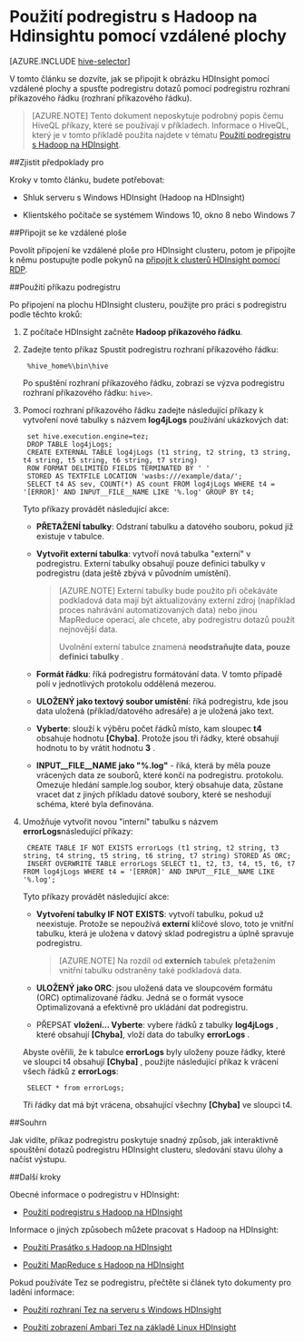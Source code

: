<properties
   pageTitle="Použití podregistru Hadoop a Vzdálená plocha v HDInsight | Microsoft Azure"
   description="Zjistěte, jak se připojit k obrázku Hadoop v HDInsight pomocí vzdálené plochy a spusťte podregistru dotazů pomocí rozhraní podregistru příkazového řádku."
   services="hdinsight"
   documentationCenter=""
   authors="Blackmist"
   manager="jhubbard"
   editor="cgronlun"
    tags="azure-portal"/>

<tags
   ms.service="hdinsight"
   ms.devlang="na"
   ms.topic="article"
   ms.tgt_pltfrm="na"
   ms.workload="big-data"
   ms.date="09/06/2016"
   ms.author="larryfr"/>

# <a name="use-hive-with-hadoop-on-hdinsight-with-remote-desktop"></a>Použití podregistru s Hadoop na Hdinsightu pomocí vzdálené plochy

[AZURE.INCLUDE [hive-selector](../../includes/hdinsight-selector-use-hive.md)]

V tomto článku se dozvíte, jak se připojit k obrázku HDInsight pomocí vzdálené plochy a spusťte podregistru dotazů pomocí podregistru rozhraní příkazového řádku (rozhraní příkazového řádku).

> [AZURE.NOTE] Tento dokument neposkytuje podrobný popis čemu HiveQL příkazy, které se používají v příkladech. Informace o HiveQL, který je v tomto příkladě použita najdete v tématu [Použití podregistru s Hadoop na HDInsight](hdinsight-use-hive.md).

##<a id="prereq"></a>Zjistit předpoklady pro

Kroky v tomto článku, budete potřebovat:

* Shluk serveru s Windows HDInsight (Hadoop na HDInsight)

* Klientského počítače se systémem Windows 10, okno 8 nebo Windows 7

##<a id="connect"></a>Připojit se ke vzdálené ploše

Povolit připojení ke vzdálené ploše pro HDInsight clusteru, potom je připojíte k němu postupujte podle pokynů na [připojit k clusterů HDInsight pomocí RDP](hdinsight-administer-use-management-portal.md#rdp).

##<a id="hive"></a>Použití příkazu podregistru

Po připojení na plochu HDInsight clusteru, použijte pro práci s podregistru podle těchto kroků:

1. Z počítače HDInsight začněte **Hadoop příkazového řádku**.

2. Zadejte tento příkaz Spustit podregistru rozhraní příkazového řádku:

        %hive_home%\bin\hive

    Po spuštění rozhraní příkazového řádku, zobrazí se výzva podregistru rozhraní příkazového řádku: `hive>`.

3. Pomocí rozhraní příkazového řádku zadejte následující příkazy k vytvoření nové tabulky s názvem **log4jLogs** používání ukázkových dat:

        set hive.execution.engine=tez;
        DROP TABLE log4jLogs;
        CREATE EXTERNAL TABLE log4jLogs (t1 string, t2 string, t3 string, t4 string, t5 string, t6 string, t7 string)
        ROW FORMAT DELIMITED FIELDS TERMINATED BY ' '
        STORED AS TEXTFILE LOCATION 'wasbs:///example/data/';
        SELECT t4 AS sev, COUNT(*) AS count FROM log4jLogs WHERE t4 = '[ERROR]' AND INPUT__FILE__NAME LIKE '%.log' GROUP BY t4;

    Tyto příkazy provádět následující akce:

    * **PŘETAŽENÍ tabulky**: Odstraní tabulku a datového souboru, pokud již existuje v tabulce.

    * **Vytvořit externí tabulka**: vytvoří nová tabulka "externí" v podregistru. Externí tabulky obsahují pouze definici tabulky v podregistru (data ještě zbývá v původním umístění).

        > [AZURE.NOTE] Externí tabulky bude použito při očekáváte podkladová data mají být aktualizovány externí zdroj (například proces nahrávání automatizovaných data) nebo jinou MapReduce operací, ale chcete, aby podregistru dotazů použít nejnovější data.
        >
        > Uvolnění externí tabulce znamená **neodstraňujte data, pouze definici tabulky** .

    * **Formát řádku**: říká podregistru formátování data. V tomto případě polí v jednotlivých protokolu oddělená mezerou.

    * **ULOŽENÝ jako textový soubor umístění**: říká podregistru, kde jsou data uložená (příklad/datového adresáře) a je uložená jako text.

    * **Vyberte**: slouží k výběru počet řádků místo, kam sloupec **t4** obsahuje hodnotu **[Chyba]**. Protože jsou tři řádky, které obsahují hodnotu to by vrátit hodnotu **3** .

    * **INPUT__FILE__NAME jako "%.log"** - říká, která by měla pouze vrácených data ze souborů, které končí na podregistru. protokolu. Omezuje hledání sample.log soubor, který obsahuje data, zůstane vracet dat z jiných příkladu datové soubory, které se neshodují schéma, které byla definována.


4. Umožňuje vytvořit novou "interní" tabulku s názvem **errorLogs**následující příkazy:

        CREATE TABLE IF NOT EXISTS errorLogs (t1 string, t2 string, t3 string, t4 string, t5 string, t6 string, t7 string) STORED AS ORC;
        INSERT OVERWRITE TABLE errorLogs SELECT t1, t2, t3, t4, t5, t6, t7 FROM log4jLogs WHERE t4 = '[ERROR]' AND INPUT__FILE__NAME LIKE '%.log';

    Tyto příkazy provádět následující akce:

    * **Vytvoření tabulky IF NOT EXISTS**: vytvoří tabulku, pokud už neexistuje. Protože se nepoužívá **externí** klíčové slovo, toto je vnitřní tabulku, která je uložena v datový sklad podregistru a úplně spravuje podregistru.

        > [AZURE.NOTE] Na rozdíl od **externích** tabulek přetažením vnitřní tabulku odstraněny také podkladová data.

    * **ULOŽENÝ jako ORC**: jsou uložená data ve sloupcovém formátu (ORC) optimalizované řádku. Jedná se o formát vysoce Optimalizovaná a efektivně pro ukládání dat podregistru.

    * PŘEPSAT **vložení... Vyberte**: vybere řádků z tabulky **log4jLogs** , které obsahují **[Chyba]**, vloží data do tabulky **errorLogs** .

    Abyste ověřili, že k tabulce **errorLogs** byly uloženy pouze řádky, které ve sloupci t4 obsahují **[Chyba]** , použijte následující příkaz k vrácení všech řádků z **errorLogs**:

        SELECT * from errorLogs;

    Tři řádky dat má být vrácena, obsahující všechny **[Chyba]** ve sloupci t4.

##<a id="summary"></a>Souhrn

Jak vidíte, příkaz podregistru poskytuje snadný způsob, jak interaktivně spouštění dotazů podregistru HDInsight clusteru, sledování stavu úlohy a načíst výstupu.

##<a id="nextsteps"></a>Další kroky

Obecné informace o podregistru v HDInsight:

* [Použití podregistru s Hadoop na HDInsight](hdinsight-use-hive.md)

Informace o jiných způsobech můžete pracovat s Hadoop na HDInsight:

* [Použití Prasátko s Hadoop na HDInsight](hdinsight-use-pig.md)

* [Použití MapReduce s Hadoop na HDInsight](hdinsight-use-mapreduce.md)

Pokud používáte Tez se podregistru, přečtěte si článek tyto dokumenty pro ladění informace:

* [Použití rozhraní Tez na serveru s Windows HDInsight](hdinsight-debug-tez-ui.md)

* [Použití zobrazení Ambari Tez na základě Linux HDInsight](hdinsight-debug-ambari-tez-view.md)

[1]: ../HDInsight/hdinsight-hadoop-visual-studio-tools-get-started.md

[hdinsight-sdk-documentation]: http://msdnstage.redmond.corp.microsoft.com/library/dn479185.aspx

[azure-purchase-options]: http://azure.microsoft.com/pricing/purchase-options/
[azure-member-offers]: http://azure.microsoft.com/pricing/member-offers/
[azure-free-trial]: http://azure.microsoft.com/pricing/free-trial/

[apache-tez]: http://tez.apache.org
[apache-hive]: http://hive.apache.org/
[apache-log4j]: http://en.wikipedia.org/wiki/Log4j
[hive-on-tez-wiki]: https://cwiki.apache.org/confluence/display/Hive/Hive+on+Tez
[import-to-excel]: http://azure.microsoft.com/documentation/articles/hdinsight-connect-excel-power-query/


[hdinsight-use-oozie]: hdinsight-use-oozie.md
[hdinsight-analyze-flight-data]: hdinsight-analyze-flight-delay-data.md





[hdinsight-provision]: hdinsight-provision-clusters.md
[hdinsight-submit-jobs]: hdinsight-submit-hadoop-jobs-programmatically.md
[hdinsight-upload-data]: hdinsight-upload-data.md


[Powershell-install-configure]: ../powershell-install-configure.md
[powershell-here-strings]: http://technet.microsoft.com/library/ee692792.aspx

